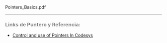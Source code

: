 Pointers_Basics.pdf

***
### <span style="color:grey">Links de Puntero y Referencia:</span>
- [Control and use of Pointers In Codesys](https://www.youtube.com/watch?v=I_wdSAyJ6LE)